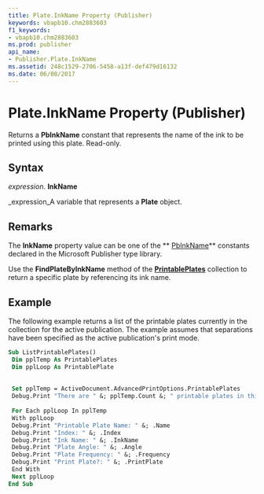 ```yaml
---
title: Plate.InkName Property (Publisher)
keywords: vbapb10.chm2883603
f1_keywords:
- vbapb10.chm2883603
ms.prod: publisher
api_name:
- Publisher.Plate.InkName
ms.assetid: 248c1529-2706-5458-a13f-def479d16132
ms.date: 06/08/2017
---
```



# Plate.InkName Property (Publisher)

Returns a  **PbInkName** constant that represents the name of the ink to be printed using this plate. Read-only.


## Syntax

 _expression_. **InkName**

 _expression_A variable that represents a  **Plate** object.


## Remarks

The  **InkName** property value can be one of the ** [PbInkName](http://msdn.microsoft.com/library/69e335b8-40b8-c984-84b6-64073a8ed7ab%28Office.15%29.aspx)** constants declared in the Microsoft Publisher type library.

Use the  **FindPlateByInkName** method of the **[PrintablePlates](Publisher.PrintablePlates.md)** collection to return a specific plate by referencing its ink name.


## Example

The following example returns a list of the printable plates currently in the collection for the active publication. The example assumes that separations have been specified as the active publication's print mode.


```vb
Sub ListPrintablePlates() 
 Dim pplTemp As PrintablePlates 
 Dim pplLoop As PrintablePlate 
 
 
 Set pplTemp = ActiveDocument.AdvancedPrintOptions.PrintablePlates 
 Debug.Print "There are " &; pplTemp.Count &; " printable plates in this publication." 
 
 For Each pplLoop In pplTemp 
 With pplLoop 
 Debug.Print "Printable Plate Name: " &; .Name 
 Debug.Print "Index: " &; .Index 
 Debug.Print "Ink Name: " &; .InkName 
 Debug.Print "Plate Angle: " &; .Angle 
 Debug.Print "Plate Frequency: " &; .Frequency 
 Debug.Print "Print Plate?: " &; .PrintPlate 
 End With 
 Next pplLoop 
End Sub
```


